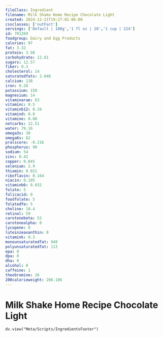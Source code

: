 ```yaml
---
fileClass: Ingredient
filename: Milk Shake Home Recipe Chocolate Light
created: 2024-12-21T19:27:02-06:00
cssclasses: ['nutFact']
servings: ['Default | 100g','1 fl oz | 28','1 cup | 224']
id: 781269
foodgroup: Dairy and Egg Products 
calories: 97
fat: 3.32
protein: 3.98
carbohydrate: 12.81
sugars: 12.57
fiber: 0.3
cholesterol: 14
saturatedfats: 2.048
calcium: 138
iron: 0.28
potassium: 158
magnesium: 14
vitaminarae: 63
vitaminc: 0.5
vitaminb12: 0.34
vitamind: 0.8
vitamine: 0.08
netcarbs: 12.51
water: 79.16
omega3s: 30
omega6s: 82
pralscore: -0.216
phosphorus: 90
sodium: 54
zinc: 0.42
copper: 0.045
selenium: 2.9
thiamin: 0.021
riboflavin: 0.164
niacin: 0.105
vitaminb6: 0.032
folate: 5
folicacid: 0
foodfolate: 5
folatedfe: 5
choline: 18.4
retinol: 59
carotenebeta: 52
carotenealpha: 0
lycopene: 0
luteinzeaxanthin: 0
vitamink: 0.3
monounsaturatedfat: 948
polyunsaturatedfat: 113
epa: 0
dpa: 0
dha: 0
alcohol: 0
caffeine: 1
theobromine: 26
200calorieweight: 206.186
---
```


# Milk Shake Home Recipe Chocolate Light

```dataviewjs
dv.view("Meta/Scripts/IngredientsFooter")
```